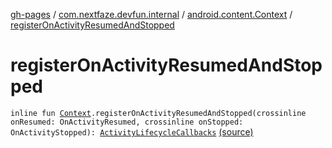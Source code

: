 [gh-pages](../../index.md) / [com.nextfaze.devfun.internal](../index.md) / [android.content.Context](index.md) / [registerOnActivityResumedAndStopped](.)

# registerOnActivityResumedAndStopped

`inline fun `[`Context`](https://developer.android.com/reference/android/content/Context.html)`.registerOnActivityResumedAndStopped(crossinline onResumed: OnActivityResumed, crossinline onStopped: OnActivityStopped): `[`ActivityLifecycleCallbacks`](https://developer.android.com/reference/android/app/Application/ActivityLifecycleCallbacks.html) [(source)](https://github.com/NextFaze/dev-fun/tree/master/devfun/src/main/java/com/nextfaze/devfun/internal/ActivityTracking.kt#L43)